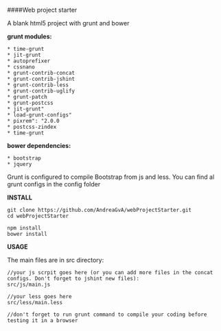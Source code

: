 ####Web project starter

A blank html5 project with grunt and bower

**grunt modules:**

```
* time-grunt
* jit-grunt
* autoprefixer
* cssnano
* grunt-contrib-concat  
* grunt-contrib-jshint
* grunt-contrib-less
* grunt-contrib-uglify
* grunt-patch
* grunt-postcss
* jit-grunt"
* load-grunt-configs"
* pixrem": "2.0.0
* postcss-zindex
* time-grunt
```


**bower dependencies:**

```
* bootstrap
* jquery
```

Grunt is configured to compile Bootstrap from js and less. You can find al grunt configs in the config folder

**INSTALL**

```
git clone https://github.com/AndreaGvA/webProjectStarter.git
cd webProjectStarter

npm install
bower install

```

**USAGE**

The main files are in src directory:

```
//your js scrpit goes here (or you can add more files in the concat configs. Don't forget to jshint new files):
src/js/main.js

//your less goes here
src/less/main.less

//don't forget to run grunt command to compile your coding before testing it in a browser

```
